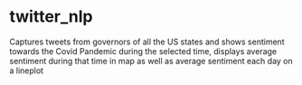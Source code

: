 # twitter_nlp
Captures tweets from governors of all the US states and shows sentiment towards the Covid Pandemic during the selected time, displays average sentiment during that time in map as well as average sentiment each day on a lineplot
